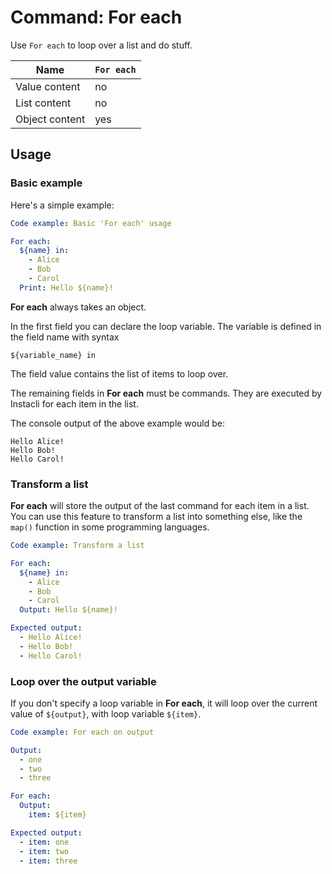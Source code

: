 # Command: For each

Use `For each` to loop over a list and do stuff.

| Name           | `For each` |
|----------------|------------|
| Value content  | no         |
| List content   | no         |
| Object content | yes        |

## Usage

### Basic example

Here's a simple example:

```yaml
Code example: Basic 'For each' usage

For each:
  ${name} in:
    - Alice
    - Bob
    - Carol
  Print: Hello ${name}!
```

**For each** always takes an object.

In the first field you can declare the loop variable.
The variable is defined in the field name with syntax

    ${variable_name} in

The field value contains the list of items to loop over.

The remaining fields in **For each** must be commands. They are executed by Instacli for each item in the list.

The console output of the above example would be:

    Hello Alice!
    Hello Bob!
    Hello Carol!

### Transform a list

**For each** will store the output of the last command for each item in a list. You can use this feature to transform a list into something else, like
the `map()` function in some programming languages.

```yaml
Code example: Transform a list

For each:
  ${name} in:
    - Alice
    - Bob
    - Carol
  Output: Hello ${name}!

Expected output:
  - Hello Alice!
  - Hello Bob!
  - Hello Carol!
```

### Loop over the output variable

If you don't specify a loop variable in **For each**, it will loop over the current value of `${output}`, with loop variable `${item}`.

```yaml
Code example: For each on output

Output:
  - one
  - two
  - three

For each:
  Output:
    item: ${item}

Expected output:
  - item: one
  - item: two
  - item: three
```